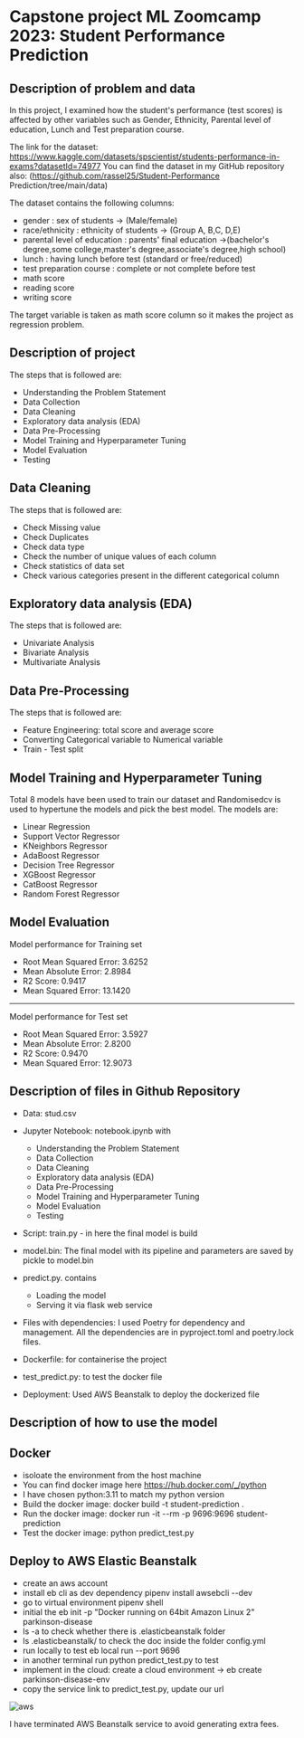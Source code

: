 # Capstone project ML Zoomcamp 2023: Student Performance Prediction

## Description of problem and data

In this project, I examined how the student's performance (test scores) is affected by other variables such as Gender, Ethnicity, Parental level of education, Lunch and Test preparation course.

The link for the dataset:  https://www.kaggle.com/datasets/spscientist/students-performance-in-exams?datasetId=74977
You can find the dataset in my GitHub repository also: (https://github.com/rassel25/Student-Performance Prediction/tree/main/data)

The dataset contains the following columns:
- gender : sex of students -> (Male/female)
- race/ethnicity : ethnicity of students -> (Group A, B,C, D,E)
- parental level of education : parents' final education ->(bachelor's degree,some college,master's degree,associate's degree,high school)
- lunch : having lunch before test (standard or free/reduced)
- test preparation course : complete or not complete before test
- math score
- reading score
- writing score

The target variable is taken as math score column so it makes the project as regression problem.

## Description of project

The steps that is followed are:

- Understanding the Problem Statement
- Data Collection
- Data Cleaning
- Exploratory data analysis (EDA)
- Data Pre-Processing
- Model Training and Hyperparameter Tuning
- Model Evaluation
- Testing

## Data Cleaning

The steps that is followed are:

- Check Missing value
- Check Duplicates
- Check data type
- Check the number of unique values of each column
- Check statistics of data set
- Check various categories present in the different categorical column

## Exploratory data analysis (EDA)

The steps that is followed are:

- Univariate Analysis
- Bivariate Analysis
- Multivariate Analysis

## Data Pre-Processing

The steps that is followed are:

- Feature Engineering: total score and average score
- Converting Categorical variable to Numerical variable
- Train - Test split

## Model Training and Hyperparameter Tuning

Total 8 models have been used to train our dataset and Randomisedcv is used to hypertune the models and pick the best model.
The models are:

- Linear Regression
- Support Vector Regressor
- KNeighbors Regressor
- AdaBoost Regressor
- Decision Tree Regressor
- XGBoost Regressor
- CatBoost Regressor
- Random Forest Regressor

## Model Evaluation

Model performance for Training set
- Root Mean Squared Error: 3.6252
- Mean Absolute Error: 2.8984
- R2 Score: 0.9417
- Mean Squared Error: 13.1420
----------------------------------
Model performance for Test set
- Root Mean Squared Error: 3.5927
- Mean Absolute Error: 2.8200
- R2 Score: 0.9470
- Mean Squared Error: 12.9073

## Description of files in Github Repository

- Data: stud.csv

- Jupyter Notebook: notebook.ipynb with
    - Understanding the Problem Statement
    - Data Collection
    - Data Cleaning
    - Exploratory data analysis (EDA)
    - Data Pre-Processing
    - Model Training and Hyperparameter Tuning
    - Model Evaluation
    - Testing


- Script: train.py - in here the final model is build

- model.bin: The final model with its pipeline and parameters are saved by pickle to model.bin 

- predict.py. contains
  - Loading the model
  - Serving it via flask web service

- Files with dependencies: I used Poetry for dependency and management. All the dependencies are in pyproject.toml and poetry.lock files.

- Dockerfile: for containerise the project

- test_predict.py: to test the docker file

- Deployment: Used AWS Beanstalk to deploy the dockerized file

## Description of how to use the model

## Docker

- isoloate the environment from the host machine
- You can find docker image here https://hub.docker.com/_/python
- I have chosen python:3.11 to match my python version
- Build the docker image:  docker build -t student-prediction . 
- Run the docker image: docker run -it --rm -p 9696:9696 student-prediction   
- Test the docker image: python predict_test.py

## Deploy to AWS Elastic Beanstalk

- create an aws account
- install eb cli as dev dependency pipenv install awsebcli --dev
- go to virtual environment pipenv shell
- initial the eb init -p "Docker running on 64bit Amazon Linux 2" parkinson-disease
- ls -a to check whether there is .elasticbeanstalk folder
- ls .elasticbeanstalk/ to check the doc inside the folder config.yml
- run locally to test eb local run --port 9696
- in another terminal run python predict_test.py to test
- implement in the cloud: create a cloud environment -> eb create parkinson-disease-env
- copy the service link to predict_test.py, update our url
  
![aws](https://github.com/rassel25/Parkinson-Disease-Detection/assets/36706178/aa21508a-65ce-490f-ada8-f3f91e966093)

I have terminated AWS Beanstalk service to avoid generating extra fees.
